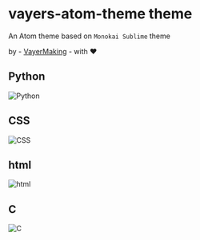 # vayers-atom-theme theme


 An Atom theme based on ```Monokai Sublime``` theme

  by - [VayerMaking](https://github.com/VayerMaking) - with :heart:

## Python


![Python](https://github.com/VayerMaking/vayers-atom-theme/blob/master/screenshots/Screenshot_20201105_154216.jpg)

## CSS


![CSS](https://github.com/VayerMaking/vayers-atom-theme/blob/master/screenshots/Screenshot_20201105_154402.jpg)

## html


![html](https://github.com/VayerMaking/vayers-atom-theme/blob/master/screenshots/Screenshot_20201105_154344.jpg)

## C


![C](https://github.com/VayerMaking/vayers-atom-theme/blob/master/screenshots/Screenshot_20201105_154321.jpg)
